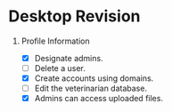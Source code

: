 # Desktop Revision

1. Profile Information
   
   - [x] Designate admins.
   - [ ] Delete a user.
   - [x] Create accounts using domains.
   - [ ] Edit the veterinarian database.
   - [x] Admins can access uploaded files.
